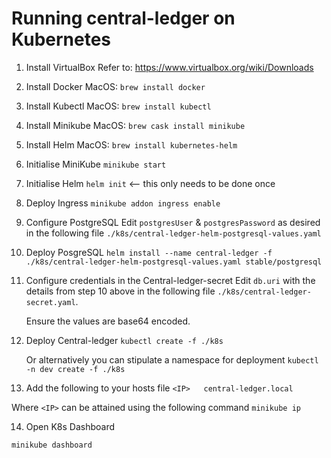 # Running central-ledger on Kubernetes

1. Install VirtualBox
    Refer to: https://www.virtualbox.org/wiki/Downloads

2. Install Docker
    MacOS: `brew install docker`

3. Install Kubectl
    MacOS: `brew install kubectl`

4. Install Minikube
    MacOS: `brew cask install minikube`

5. Install Helm
    MacOS: `brew install kubernetes-helm`

6. Initialise MiniKube
    `minikube start`

7. Initialise Helm
    `helm init` <-- this only needs to be done once

8. Deploy Ingress
    `minikube addon ingress enable`

9. Configure PostgreSQL
    Edit `postgresUser` & `postgresPassword` as desired in the following file `./k8s/central-ledger-helm-postgresql-values.yaml` 

10. Deploy PosgreSQL
    `helm install --name central-ledger -f ./k8s/central-ledger-helm-postgresql-values.yaml stable/postgresql`

11. Configure credentials in the Central-ledger-secret
    Edit `db.uri` with the details from step 10 above in the following file `./k8s/central-ledger-secret.yaml`. 
    
    Ensure the values are base64 encoded.

12. Deploy Central-ledger
    `kubectl create -f ./k8s`

    Or alternatively you can stipulate a namespace for deployment
    `kubectl -n dev create -f ./k8s`

13. Add the following to your hosts file
`<IP>	central-ledger.local`

Where `<IP>` can be attained using the following command `minikube ip`

14. Open K8s Dashboard

`minikube dashboard`
